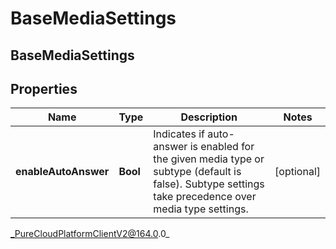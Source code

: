 # BaseMediaSettings

## BaseMediaSettings

## Properties

|Name | Type | Description | Notes|
|------------ | ------------- | ------------- | -------------|
| **enableAutoAnswer** | **Bool** | Indicates if auto-answer is enabled for the given media type or subtype (default is false).  Subtype settings take precedence over media type settings. | [optional] |



_PureCloudPlatformClientV2@164.0.0_
